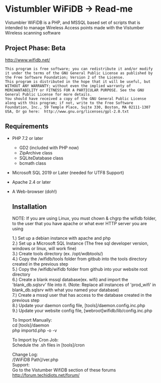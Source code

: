 Vistumbler WiFiDB -> Read-me
===================

Vistumbler WiFiDB is a PHP, and MSSQL based set of scripts that is intended to manage Wireless Access points made with the Vistumber Wireless scanning software  

  Project Phase: Beta
  --------------
  http://www.wifidb.net/

	This program is free software; you can redistribute it and/or modify it under the terms of the GNU General Public License as published by the Free Software Foundation; Version 2 of the License.
	This program is distributed in the hope that it will be useful, but WITHOUT ANY WARRANTY; without even the implied warranty of MERCHANTABILITY or FITNESS FOR A PARTICULAR PURPOSE. See the GNU General Public License for more details.
	You should have received a copy of the GNU General Public License along with this program; if not, write to the Free Software Foundation, Inc., 59 Temple Place, Suite 330, Boston, MA 02111-1307 USA, Or go here:  http://www.gnu.org/licenses/gpl-2.0.txt
		
  Requirements
  --------------
* PHP 7.2 or later  
	* GD2 (included with PHP now)  
	* ZipArchive class  
	* SQLiteDatabase class  
	* bcmath class  
* Microsoft SQL 2019 or Later (needed for UTF8 Support)  
* Apache 2.4 or later  
* A Web-browser (doh!)  

  Installation
  --------------
	NOTE: If you are using Linux, you must chown & chgrp the wifidb folder, to the user 
	that you have apache or what ever HTTP server you are using 
	
	1.) Set up a debian instance with apache and php  
	2.) Set up a Microsoft SQL Instance (The free sql developer version, windows or linux, will work fine)  
	3.) Create tools directory (ex. /opt/wdbtools/)  
	4.) Copy the /wifidb/tools folder from gitbub into the tools directory created in the previous step  
	5.) Copy the /wifidb/wifidb folder from github into your website root directory  
	6.) Create a blank mssql database(ex. wifi) and import the 'blank_db.sqlsrv' file into it. (Note: Replace all instances of 'prod_wifi' in blank_db.sqlsrv with what you named your database)  
	7.) Create a mssql user that has access to the database created in the previous step  
	8.) Update your daemon config file, [tools]/daemon.config.inc.php  
	9.) Update your website config file, [webroot]wifidb/lib/config.inc.php  
	
  To Import Manually:  
	cd [tools]/daemon  
	php importd.php -o -v  

  To Import by Cron Job:  
	Schedule the .sh files in [tools]/cron  

  Change Log:  
		/[WiFiDB Path]/ver.php  
  Support:  
		Go to the Vistumber WifiDB section of these forums http://forum.techidiots.net/forum/  
